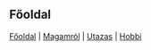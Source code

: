 ## Főoldal


[Főoldal](http://mcsakanyi.github.io) | [Magamról](http://google.com) | [Utazas](http://google.com) | [Hobbi](http://google.com)



